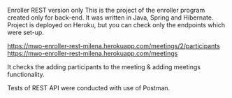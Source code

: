 Enroller REST version only
This is the project of the enroller program created only for back-end. It was written in Java, Spring and Hibernate. Project is deployed on Heroku, but you can check only the endpoints which were set-up. 

https://mwo-enroller-rest-milena.herokuapp.com/meetings/2/participants
https://mwo-enroller-rest-milena.herokuapp.com/meetings

It checks the adding participants to the meeting & adding meetings functionality.

Tests of REST API were conducted with use of Postman.
